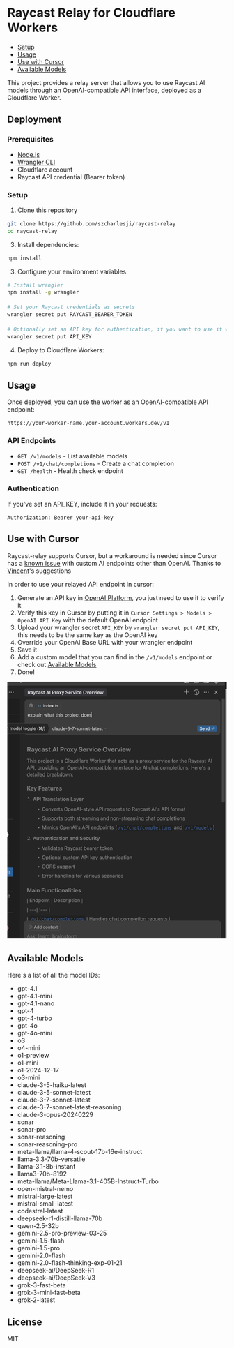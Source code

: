 # Raycast Relay for Cloudflare Workers

- [Setup](#setup)
- [Usage](#usage)
- [Use with Cursor](#use-with-cursor)
- [Available Models](#available-models)

This project provides a relay server that allows you to use Raycast AI models through an OpenAI-compatible API interface, deployed as a Cloudflare Worker.

## Deployment

### Prerequisites

- [Node.js](https://nodejs.org/)
- [Wrangler CLI](https://developers.cloudflare.com/workers/wrangler/install-and-update/)
- Cloudflare account
- Raycast API credential (Bearer token)

### Setup

1. Clone this repository

```bash
git clone https://github.com/szcharlesji/raycast-relay
cd raycast-relay
```

3. Install dependencies:

```bash
npm install
```

3. Configure your environment variables:

```bash
# Install wrangler
npm install -g wrangler

# Set your Raycast credentials as secrets
wrangler secret put RAYCAST_BEARER_TOKEN

# Optionally set an API key for authentication, if you want to use it with cursor, follow the cursor setup
wrangler secret put API_KEY
```

4. Deploy to Cloudflare Workers:

```bash
npm run deploy
```

## Usage

Once deployed, you can use the worker as an OpenAI-compatible API endpoint:

```
https://your-worker-name.your-account.workers.dev/v1
```

### API Endpoints

- `GET /v1/models` - List available models
- `POST /v1/chat/completions` - Create a chat completion
- `GET /health` - Health check endpoint

### Authentication

If you've set an API_KEY, include it in your requests:

```
Authorization: Bearer your-api-key
```

## Use with Cursor

Raycast-relay supports Cursor, but a workaround is needed since Cursor has a [known issue](https://github.com/getcursor/cursor/issues/2871) with custom AI endpoints other than OpenAI. Thanks to [Vincent](https://github.com/missuo)'s suggestions

In order to use your relayed API endpoint in cursor:

1. Generate an API key in [OpenAI Platform](https://platform.openai.com/settings/organization/api-keys), you just need to use it to verify it
2. Verify this key in Cursor by putting it in `Cursor Settings > Models > OpenAI API Key` with the default OpenAI endpoint
3. Upload your wrangler secret `API_KEY` by `wrangler secret put API_KEY`, this needs to be the same key as the OpenAI key
4. Override your OpenAI Base URL with your wrangler endpoint
5. Save it
6. Add a custom model that you can find in the `/v1/models` endpoint or check out [Available Models](#available-models)
7. Done!

![cursor_edit](img/cursor_edit.png)

## Available Models

Here's a list of all the model IDs:

- gpt-4.1
- gpt-4.1-mini
- gpt-4.1-nano
- gpt-4
- gpt-4-turbo
- gpt-4o
- gpt-4o-mini
- o3
- o4-mini
- o1-preview
- o1-mini
- o1-2024-12-17
- o3-mini
- claude-3-5-haiku-latest
- claude-3-5-sonnet-latest
- claude-3-7-sonnet-latest
- claude-3-7-sonnet-latest-reasoning
- claude-3-opus-20240229
- sonar
- sonar-pro
- sonar-reasoning
- sonar-reasoning-pro
- meta-llama/llama-4-scout-17b-16e-instruct
- llama-3.3-70b-versatile
- llama-3.1-8b-instant
- llama3-70b-8192
- meta-llama/Meta-Llama-3.1-405B-Instruct-Turbo
- open-mistral-nemo
- mistral-large-latest
- mistral-small-latest
- codestral-latest
- deepseek-r1-distill-llama-70b
- qwen-2.5-32b
- gemini-2.5-pro-preview-03-25
- gemini-1.5-flash
- gemini-1.5-pro
- gemini-2.0-flash
- gemini-2.0-flash-thinking-exp-01-21
- deepseek-ai/DeepSeek-R1
- deepseek-ai/DeepSeek-V3
- grok-3-fast-beta
- grok-3-mini-fast-beta
- grok-2-latest

## License

MIT
